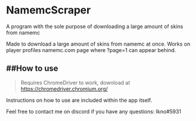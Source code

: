 # NamemcScraper
A program with the sole purpose of downloading a large amount of skins from namemc

Made to download a large amount of skins from namemc at once.
Works on player profiles namemc.com page where ?page=1 can appear behind.

##How to use
---
> Requires ChromeDriver to work, download at https://chromedriver.chromium.org/

Instructions on how to use are included within the app itself. 

Feel free to contact me on discord if you have any questions: Ikno#5931
